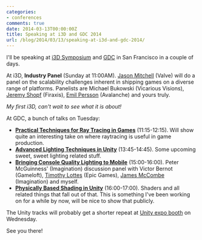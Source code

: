 ```yaml
---
categories:
- conferences
comments: true
date: 2014-03-13T00:00:00Z
title: Speaking at i3D and GDC 2014
url: /blog/2014/03/13/speaking-at-i3d-and-gdc-2014/
---
```


I'll be speaking at [i3D Symposium](http://i3dsymposium.org) and [GDC](http://www.gdconf.com/) in San Francisco in a couple of days.

At i3D, **Industry Panel** (Sunday at 11:00AM). [Jason Mitchell](https://twitter.com/pixelmaven) (Valve) will do a panel on the scalability challenges inherent in shipping games on a diverse range of platforms. Panelists are Michael Bukowski (Vicarious Visions), [Jeremy Shopf](https://twitter.com/rgbaxyzw) (Firaxis), [Emil Persson](https://twitter.com/_Humus_) (Avalanche) and yours truly.

*My first i3D, can't wait to see what it is about!*

At GDC, a bunch of talks on Tuesday:

* **[Practical Techniques for Ray Tracing in Games](http://schedule.gdconf.com/session-id/828113)** (11:15-12:15). Will show quite an interesting take on where raytracing is useful in game production.
* **[Advanced Lighting Techniques in Unity](http://schedule.gdconf.com/session-id/828194)** (13:45-14:45). Some upcoming sweet, sweet lighting related stuff.
* **[Bringing Console Quality Lighting to Mobile](http://schedule.gdconf.com/session-id/828124)** (15:00-16:00). Peter McGuinness' (Imagination) discussion panel with Victor Bernot (Gameloft), [Timothy Lottes](https://twitter.com/TimothyLottes) (Epic Games), [James McCombe](https://twitter.com/McCombeJA) (Imagination) and myself.
* **[Physically Based Shading in Unity](http://schedule.gdconf.com/session-id/828194)** (16:00-17:00). Shaders and all related things that fall out of that. This is something I've been working on for a while by now, will be nice to show that publicly.

The Unity tracks will probably get a shorter repeat at [Unity expo booth](http://unity3d.com/company/events/gdc/2014) on Wednesday.

See you there!
